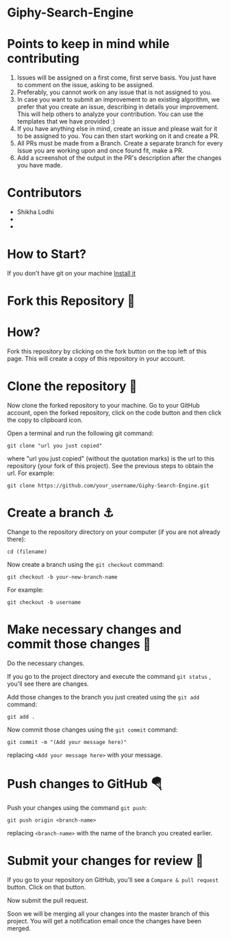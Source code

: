 # Giphy-Search-Engine
# Points to keep in mind while contributing
1. Issues will be assigned on a first come, first serve basis. You just have to comment on the issue, asking to be assigned.
2. Preferably, you cannot work on any issue that is not assigned to you.
3. In case you want to submit an improvement to an existing algorithm, we prefer that you create an issue, describing in details your improvement. This will help others to analyze your contribution. You can use the templates that we have provided :)
4. If you have anything else in mind, create an issue and please wait for it to be assigned to you. You can then start working on it and create a PR.
5. All PRs must be made from a Branch. Create a separate branch for every Issue you are working upon and once found fit, make a PR.
6. Add a screenshot of the output in the PR's description after the changes you have made.

# Contributors
- Shikha Lodhi
- 
- 

# How to Start?
If you don't have git on your machine [Install it](https://docs.github.com/en/get-started/quickstart/set-up-git)

# Fork this Repository 🚀
# How?
Fork this repository by clicking on the fork button on the top left of this page. This will create a copy of this repository in your account.

# Clone the repository 🏁
Now clone the forked repository to your machine. Go to your GitHub account, open the forked repository, click on the code button and then click the copy to clipboard icon.

Open a terminal and run the following git command:
```
git clone "url you just copied"
```
where "url you just copied" (without the quotation marks) is the url to this repository (your fork of this project). See the previous steps to obtain the url.
For example:
```
git clone https://github.com/your_username/Giphy-Search-Engine.git
```

# Create a branch ⚓
Change to the repository directory on your computer (if you are not already there):
```
cd (filename)
```
Now create a branch using the ``` git checkout ``` command:
```
git checkout -b your-new-branch-name
```
For example:
```
git checkout -b username
```

# Make necessary changes and commit those changes 🚏
Do the necessary changes.

If you go to the project directory and execute the command ``` git status ``` , you'll see there are changes.

Add those changes to the branch you just created using the ``` git add ``` command:
```
git add .
```
Now commit those changes using the ``` git commit ``` command:
```
git commit -m "(Add your message here)"
```
replacing ```<Add your message here>``` with your message.

# Push changes to GitHub 🪂
Push your changes using the command ```git push```:
```
git push origin <branch-name>
```
replacing ```<branch-name>``` with the name of the branch you created earlier.

# Submit your changes for review 🚩
If you go to your repository on GitHub, you'll see a ```Compare & pull request``` button. Click on that button.

Now submit the pull request.

Soon we will be merging all your changes into the master branch of this project. You will get a notification email once the changes have been merged.
